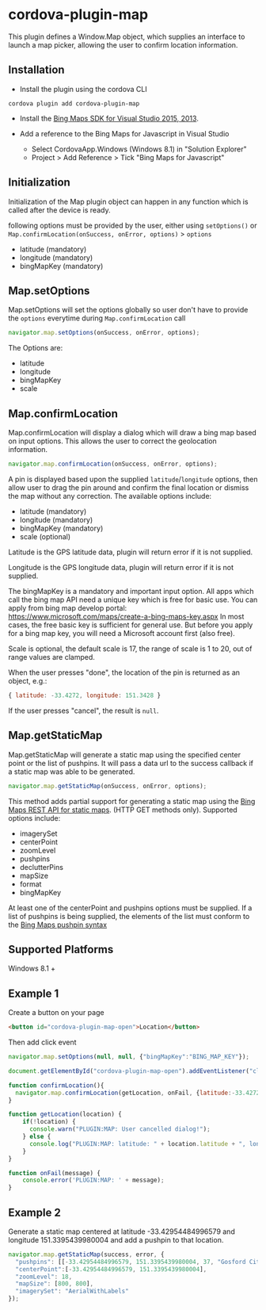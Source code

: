 # cordova-plugin-map

This plugin defines a Window.Map object, which supplies an interface to launch a map picker, allowing the user to confirm location information.

## Installation

- Install the plugin using the cordova CLI
```
cordova plugin add cordova-plugin-map
```

- Install the [Bing Maps SDK for Visual Studio 2015, 2013](https://visualstudiogallery.msdn.microsoft.com/224eb93a-ebc4-46ba-9be7-90ee777ad9e1).

- Add a reference to the Bing Maps for Javascript in Visual Studio
  - Select CordovaApp.Windows (Windows 8.1) in "Solution Explorer"
  - Project > Add Reference > Tick "Bing Maps for Javascript"

## Initialization

Initialization of the Map plugin object can happen in any function which is called after the device is ready.

following options must be provided by the user, either using `setOptions()` or `Map.confirmLocation(onSuccess, onError, options)` &gt; `options`

- latitude (mandatory)
- longitude (mandatory)
- bingMapKey (mandatory)

## Map.setOptions

Map.setOptions will set the options globally so user don't have to provide the `options` everytime during `Map.confirmLocation` call

```javascript
navigator.map.setOptions(onSuccess, onError, options);
```
The Options are:
- latitude
- longitude
- bingMapKey
- scale

## Map.confirmLocation

Map.confirmLocation will display a dialog which will draw a bing map based on input options. This allows the user to correct the geolocation information.

```javascript
navigator.map.confirmLocation(onSuccess, onError, options);
```
A pin is displayed based upon the supplied `latitude`/`longitude` options, then allow user to drag the pin around and confirm the final location or dismiss the map without any correction. The available options include:

- latitude (mandatory)
- longitude (mandatory)
- bingMapKey (mandatory)
- scale (optional)

Latitude is the GPS latitude data, plugin will return error if it is not supplied.

Longitude is the GPS longitude data, plugin will return error if it is not supplied.

The bingMapKey is a mandatory and important input option. All apps which call the bing map API need a unique key which is free for basic use. You can apply from bing map develop portal: https://www.microsoft.com/maps/create-a-bing-maps-key.aspx
In most cases, the free basic key is sufficient for general use. But before you apply for a bing map key, you will need a Microsoft account first (also free).

Scale is optional, the default scale is 17, the range of scale is 1 to 20, out of range values are clamped.

When the user presses "done", the location of the pin is returned as an object, e.g.:

```javascript
{ latitude: -33.4272, longitude: 151.3428 }
```

If the user presses "cancel", the result is `null`.

## Map.getStaticMap

Map.getStaticMap will generate a static map using the specified center point or the list of pushpins. It will pass a data url
to the success callback if a static map was able to be generated.

```javascript
navigator.map.getStaticMap(onSuccess, onError, options);
```

This method adds partial support for generating a static map using the [Bing Maps REST API for static maps](https://msdn.microsoft.com/en-us/library/ff701724.aspx). (HTTP GET methods only).
Supported options include:

- imagerySet
- centerPoint
- zoomLevel
- pushpins
- declutterPins
- mapSize
- format
- bingMapKey

At least one of the centerPoint and pushpins options must be supplied. If a list of pushpins is being supplied, the elements of the list must conform to the [Bing Maps pushpin syntax](https://msdn.microsoft.com/en-us/library/ff701719.aspx)


## Supported Platforms

Windows 8.1 +

## Example 1

Create a button on your page

```html
<button id="cordova-plugin-map-open">Location</button>
```

Then add click event

```javascript
navigator.map.setOptions(null, null, {"bingMapKey":"BING_MAP_KEY"});

document.getElementById("cordova-plugin-map-open").addEventListener("click", confirmLocation, false);

function confirmLocation(){
  navigator.map.confirmLocation(getLocation, onFail, {latitude:-33.4272, longitude:151.3428});
}

function getLocation(location) {
    if(!location) {
      console.warn("PLUGIN:MAP: User cancelled dialog!");
    } else {
      console.log("PLUGIN:MAP: latitude: " + location.latitude + ", longitude: " + location.longitude);
    }
}

function onFail(message) {
    console.error('PLUGIN:MAP: ' + message);
}

```

## Example 2

Generate a static map centered at latitude -33.42954484996579 and longitude 151.3395439980004 and
add a pushpin to that location.

```javascript
navigator.map.getStaticMap(success, error, {
  "pushpins": [[-33.42954484996579, 151.3395439980004, 37, "Gosford City Park"]],
  "centerPoint":[-33.42954484996579, 151.3395439980004],
  "zoomLevel": 18,
  "mapSize": [800, 800],
  "imagerySet": "AerialWithLabels"
});
```
